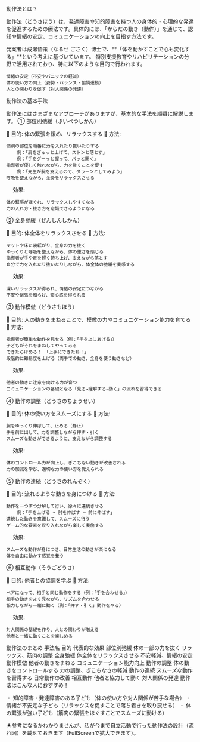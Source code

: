 動作法とは？

動作法（どうさほう）は、発達障害や知的障害を持つ人の身体的・心理的な発達を促進するための療法です。具体的には、「からだの動き（動作）」を通じて、認知や情緒の安定、コミュニケーションの向上を目指す方法です。

発案者は成瀬悟策（なるせ ごさく）博士で、**「体を動かすことで心も変化する」**という考えに基づいています。
特別支援教育やリハビリテーションの分野で活用されており、特に以下のような目的で行われます。

    情緒の安定（不安やパニックの軽減）
    体の使い方の向上（姿勢・バランス・協調運動）
    人との関わりを促す（対人関係の発達）

動作法の基本手法

動作法にはさまざまなアプローチがありますが、基本的な手法を順番に解説します。
① 部位別弛緩（ぶいべつしかん）

🔹 目的: 体の緊張を緩め、リラックスする
🔹 方法:

    個別の部位を順番に力を入れたり抜いたりする
        例：「肩をぎゅっと上げて、ストンと落とす」
        例：「手をグーっと握って、パッと開く」
    指導者が優しく触れながら、力を抜くことを促す
        例：「先生が腕を支えるので、ダラーンとしてみよう」
    呼吸を整えながら、全身をリラックスさせる

　 効果:

    体の緊張がほぐれ、リラックスしやすくなる
    力の入れ方・抜き方を意識できるようになる

② 全身弛緩（ぜんしんしかん）

🔹 目的: 体全体をリラックスさせる
🔹 方法:

    マットや床に寝転がり、全身の力を抜く
    ゆっくりと呼吸を整えながら、体の重さを感じる
    指導者が手や足を軽く持ち上げ、支えながら落とす
    自分で力を入れたり抜いたりしながら、体全体の弛緩を実感する

　 効果:

    深いリラックスが得られ、情緒の安定につながる
    不安や緊張を和らげ、安心感を得られる

③ 動作模倣（どうさもほう）

🔹 目的: 人の動きをまねることで、模倣の力やコミュニケーション能力を育てる
🔹 方法:

    指導者が簡単な動作を見せる（例：「手を上にあげる」）
    子どもがそれをまねしてやってみる
    できたらほめる！ 「上手にできたね！」
    段階的に難易度を上げる（両手での動き、全身を使う動きなど）

　 効果:

    他者の動きに注意を向ける力が育つ
    コミュニケーションの基礎となる「見る→理解する→動く」の流れを習得できる

④ 動作の調整（どうさのちょうせい）

🔹 目的: 体の使い方をスムーズにする
🔹 方法:

    腕をゆっくり伸ばして、止める（静止）
    手を前に出して、力を調整しながら押す・引く
    スムーズな動きができるように、支えながら調整する

　 効果:

    体のコントロール力が向上し、ぎこちない動きが改善される
    力の加減を学び、適切な力の使い方を覚えられる

⑤ 動作の連続（どうさのれんぞく）

🔹 目的: 流れるような動きを身につける
🔹 方法:

    動作を一つずつ分解して行い、徐々に連続させる
        例：「手を上げる → 肘を伸ばす → 前に伸ばす」
    連続した動きを意識して、スムーズに行う
    ゲーム的な要素を取り入れながら楽しく実施する

　 効果:

    スムーズな動作が身につき、日常生活の動きが楽になる
    体を自由に動かす感覚を養う

⑥ 相互動作（そうごどうさ）

🔹 目的: 他者との協調を学ぶ
🔹 方法:

    ペアになって、相手と同じ動作をする（例：「手を合わせる」）
    相手の動きをよく見ながら、リズムを合わせる
    協力しながら一緒に動く（例：「押す・引く」動作をやる）

　 効果:

    対人関係の基礎を作り、人との関わりが増える
    他者と一緒に動くことを楽しめる

動作法のまとめ
手法名	目的	代表的な効果
部位別弛緩	体の一部の力を抜く	リラックス、筋肉の調整
全身弛緩	体全体をリラックスさせる	不安軽減、情緒の安定
動作模倣	他者の動きをまねる	コミュニケーション能力向上
動作の調整	体の動きをコントロールする	力の調整、ぎこちなさの軽減
動作の連続	スムーズな動作を習得する	日常動作の改善
相互動作	他者と協力して動く	対人関係の発達
動作法はこんな人におすすめ！

・ 知的障害・発達障害のある子ども（体の使い方や対人関係が苦手な場合）
・ 情緒が不安定な子ども（リラックスを促すことで落ち着きを取り戻せる）
・ 体の緊張が強い子ども（筋肉の緊張をほぐすことでスムーズに動ける）



★参考になるかわかりませんが、私が今まで自立活動で行った動作法の設計（流れ図）を載せておきます（FullScreenで拡大できます）。